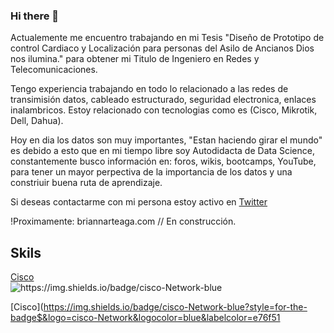 ### Hi there 👋

<!--
**Briannfern/Briannfern** is a ✨ _special_ ✨ repository because its `README.md` (this file) appears on your GitHub profile.>

Here are some ideas to get you started:

- 🔭 I’m currently working on ...
- 🌱 I’m currently learning ...
- 👯 I’m looking to collaborate on ...
- 🤔 I’m looking for help with ...
- 💬 Ask me about ...
- 📫 How to reach me: ...
- 😄 Pronouns: ...
- ⚡ Fun fact: ...
-->

Actualemente me encuentro trabajando en mi Tesis "Diseño de Prototipo de control Cardiaco y Localización para personas del Asilo de Ancianos Dios nos ilumina." para obtener mi Titulo de Ingeniero en Redes y Telecomunicaciones.

Tengo experiencia trabajando en todo lo relacionado a las redes de  transimisión datos, cableado estructurado, seguridad electronica, enlaces inalambricos.
Estoy relacionado con tecnologias como es (Cisco, Mikrotik, Dell, Dahua).

Hoy en dia los datos son muy importantes, "Estan haciendo girar el mundo" es debido a esto que en mi tiempo libre soy Autodidacta de Data Science, constantemente busco información en: foros, wikis, bootcamps, YouTube,  para tener un mayor perpectiva de la importancia de los datos y una constriuir buena ruta de aprendizaje.

Si deseas contactarme con mi persona estoy activo en [Twitter](https://twitter.com/Briann74673953)

!Proximamente: briannarteaga.com // En construcción. 


## Skils
[Cisco](https://img.shields.io/badge/Cisco-023e8a?style=for-the-badge$&logo=https://img.shields.io/badge/cisco-Network-blue)</br>
<img alt="https://img.shields.io/badge/cisco-Network-blue" src="https://img.shields.io/github/downloads/Briannfern/Briannfern/total?label=Network&logo=Cisco&style=for-the-badge">

[Cisco](https://img.shields.io/badge/cisco-Network-blue?style=for-the-badge$&logo=cisco-Network&logocolor=blue&labelcolor=e76f51</br>



